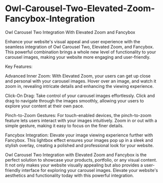 # Owl-Carousel-Two-Elevated-Zoom-Fancybox-Integration
Owl Carousel Two Integration With Elevated Zoom and Fancybox

Enhance your website's visual appeal and user experience with the seamless integration of Owl Carousel Two, Elevated Zoom, and Fancybox. This powerful combination brings a whole new level of functionality to your carousel images, making your website more engaging and user-friendly.

Key Features:

Advanced Inner Zoom: With Elevated Zoom, your users can get up close and personal with your carousel images. Hover over an image, and watch it zoom in, revealing intricate details and enhancing the viewing experience.

Click-On Drag: Take control of your carousel images effortlessly. Click and drag to navigate through the images smoothly, allowing your users to explore your content at their own pace.

Pinch-to-Zoom Gestures: For touch-enabled devices, the pinch-to-zoom feature lets users interact with your images intuitively. Zoom in or out with a simple gesture, making it easy to focus on the finer details.

Fancybox Integration: Elevate your image viewing experience further with Fancybox. This lightbox effect ensures your images pop up in a sleek and stylish overlay, creating a polished and professional look for your website.

Owl Carousel Two Integration with Elevated Zoom and Fancybox is the perfect solution to showcase your products, portfolio, or any visual content. It not only makes your website visually appealing but also provides a user-friendly interface for exploring your carousel images. Elevate your website's aesthetics and functionality today with this powerful integration.
